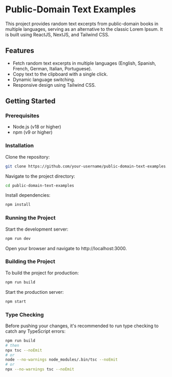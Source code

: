 # Public-Domain Text Examples
This project provides random text excerpts from public-domain books in multiple languages, serving as an alternative to the classic Lorem Ipsum. It is built using ReactJS, NextJS, and Tailwind CSS.

## Features
- Fetch random text excerpts in multiple languages (English, Spanish, French, German, Italian, Portuguese).
- Copy text to the clipboard with a single click.
- Dynamic language switching.
- Responsive design using Tailwind CSS.

## Getting Started

### Prerequisites
- Node.js (v18 or higher)
- npm (v9 or higher)

### Installation
Clone the repository:

```bash
git clone https://github.com/your-username/public-domain-text-examples.git
```
Navigate to the project directory:

```bash
cd public-domain-text-examples
```
Install dependencies:

```bash
npm install
```
### Running the Project
Start the development server:

```bash
npm run dev
```
Open your browser and navigate to http://localhost:3000.

### Building the Project
To build the project for production:

```bash
npm run build
```
Start the production server:

```bash
npm start
```

### Type Checking
Before pushing your changes, it's recommended to run type checking to catch any TypeScript errors:

```bash
npm run build
# then
npx tsc --noEmit
# or
node --no-warnings node_modules/.bin/tsc --noEmit
# or
npx --no-warnings tsc --noEmit
```